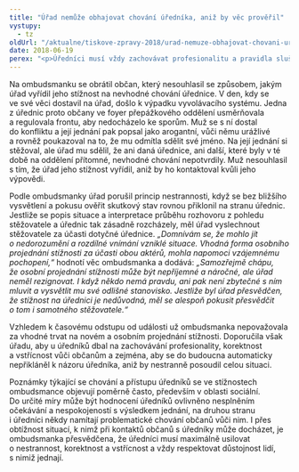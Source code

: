 ```yaml
---
title: "Úřad nemůže obhajovat chování úředníka, aniž by věc prověřil"
vystupy:
  - tz
oldUrl: "/aktualne/tiskove-zpravy-2018/urad-nemuze-obhajovat-chovani-urednika-aniz-by-vec-proveril"
date: 2018-06-19
perex: "<p>Úředníci musí vždy zachovávat profesionalitu a pravidla slušnosti. Jestliže úřad vyřizuje stížnost na nevhodné chování úředníka, nemůže se bez dalšího přiklonit na jeho stranu, aniž by co nejpřesněji zjistil skutkový stav. Ombudsmanka vytkla úřadu, že nevyslechl stěžujícího si občana a porušil tím princip nestrannosti. Takové jednání podle ombudsmanky nepřispívá ke kultivování jednání úředníků, ani k posilování důvěry občanů v úřednický stav.</p>"
---
```


<!-- imported from the old website -->

<p>Na ombudsmanku se obrátil občan, který nesouhlasil se způsobem, jakým úřad vyřídil jeho stížnost na nevhodné chování úřednice. V den, kdy se ve své věci dostavil na úřad, došlo k výpadku vyvolávacího systému. Jedna z úřednic proto občany ve foyer přepážkového oddělení usměrňovala a regulovala frontu, aby nedocházelo ke sporům. Muž se s ní dostal do konfliktu a její jednání pak popsal jako arogantní, vůči němu urážlivé a rovněž poukazoval na to, že mu odmítla sdělit své jméno. Na její jednání si stěžoval, ale úřad mu sdělil, že ani daná úřednice, ani další, které byly v té době na oddělení přítomné, nevhodné chování nepotvrdily. Muž nesouhlasil s tím, že úřad jeho stížnost vyřídil, aniž by ho kontaktoval kvůli jeho výpovědi. </p> <p>Podle ombudsmanky úřad porušil princip nestrannosti, když se bez bližšího vysvětlení a pokusu ověřit skutkový stav rovnou přiklonil na stranu úřednic. Jestliže se popis situace a interpretace průběhu rozhovoru z pohledu stěžovatele a úřednic tak zásadně rozcházely, měl úřad vyslechnout stěžovatele za účasti dotyčné úřednice. <i>„Domnívám se, že mohlo jít o nedorozumění a rozdílné vnímání vzniklé situace. Vhodná forma osobního projednání stížnosti za účasti obou aktérů, mohla napomoci vzájemnému pochopení,“</i> hodnotí věc ombudsmanka a dodává:<i> „Samozřejmě chápu, že osobní projednání stížnosti může být nepříjemné a náročné, ale úřad neměl rezignovat. I když někdo nemá pravdu, ani pak není zbytečné s ním mluvit a vysvětlit mu své odlišné stanovisko. Jestliže byl úřad přesvědčen, že stížnost na úřednici je nedůvodná, měl se alespoň pokusit přesvědčit o tom i samotného stěžovatele.“</i></p> <p>Vzhledem k časovému odstupu od události už ombudsmanka nepovažovala za vhodné trvat na novém a osobním projednání stížnosti. Doporučila však úřadu, aby u úředníků dbal na zachovávání profesionality, korektnost a vstřícnost vůči občanům a zejména, aby se do budoucna automaticky nepřikláněl k názoru úředníka, aniž by nestranně posoudil celou situaci.</p><p> Poznámky týkající se chování a přístupu úředníků se ve stížnostech ombudsmance objevují poměrně často, především v oblasti sociální. Do určité míry může být hodnocení úředníků ovlivněno nesplněním očekávání a nespokojeností s výsledkem jednání, na druhou stranu i úředníci někdy namítají problematické chování občanů vůči nim. I přes obtížnost situací, k nimž při kontaktů občanů s úředníky může docházet, je ombudsmanka přesvědčena, že úředníci musí maximálně usilovat o nestrannost, korektnost a vstřícnost a vždy respektovat důstojnost lidí, s nimiž jednají.</p>
